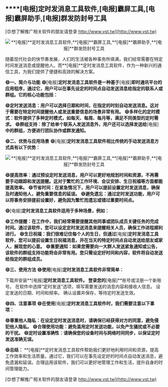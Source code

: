 ## ****[电报]**定时发消息工具软件,**[电报]**霸屏工具,**[电报]**霸屏助手,**[电报]**群发防封号工具**

[😍想了解推广相关软件的朋友请登录 http://www.vst.tw](http://www.vst.tw)

 <center><img src="https://vst.tw/MP4/tuiguang/png/6.png" alt="**[电报]**定时发消息工具软件,**[电报]**霸屏工具,**[电报]**霸屏助手,**[电报]**群发防封号工具"></center>

随着现代社会的快节奏发展，人们的生活被各种事务所填满，我们经常需要在特定时间发送消息或提醒他人。而**[电报]**定时发消息工具软件，作为一种新兴的通信工具，为我们提供了便捷和高效的解决方案。

**😄一、简介与功能**
**😄**[电报]**定时发消息工具软件是一种基于**[电报]**即时通讯平台的应用程序，通过它，用户可以在事先设定的时间点自动发送消息给指定的联系人或群组。它的核心功能包括：**

**😄定时发送消息：用户可以选择日期和时间，在指定的时刻自动发送消息。这对于需要在特定时间提醒他人或发送重要信息的场景非常有用。**
**😄多样化的定时模式：软件提供了多种定时模式，如每天、每周、每月等，满足不同类型的定时需求。**
**😄群组支持：除了给单个联系人发送消息外，用户还可以选择发送给**[电报]**中的群组，方便进行团队协作或群发通知。**

**😄二、优势与应用场景**
**😄**[电报]**定时发消息工具软件相比传统的手动发送消息方式具有以下优势：**

 <center><img src="https://vst.tw/MP4/tuiguang/png/5.png" alt="**[电报]**定时发消息工具软件,**[电报]**霸屏工具,**[电报]**霸屏助手,**[电报]**群发防封号工具"></center>

**😄提高效率：通过预设定时发送消息，用户可以更好地规划时间和资源，不再需要手动跟踪和发送提醒。这对于繁忙的工作环境、会议安排、生日祝福等方面都能提高效率。**
**😄节省时间：在紧急情况下，用户可以提前设置定时发送消息，确保及时通知他人，避免重要信息的延误。**
**😄避免遗忘：通过定时发送功能，用户可以将事务安排提前设置好，避免因为繁忙而遗忘或错过重要时间点。**

**😄**[电报]**定时发消息工具软件适用于多种场景，例如：**

**😄工作提醒：在工作中，我们经常需要提醒其他同事或团队成员关键任务的完成时间。通过该软件，您可以设定定时发送消息来提醒相关人员，确保工作进程顺利进行。**
**😄生日祝福：我们很难记住每个人的生日，但通过**[电报]**定时发消息工具软件，您可以提前设置生日祝福消息，并在当天的特定时间点自动发送给朋友或家人，展现您的心意。**
**😄重要通知：如果您需要向一大群人发送紧急通知或公告，该软件的群组支持功能将会非常有用。您只需设定好时间和内容，软件将自动发送给指定的群组成员。**

**😄三、使用方法**
**😄使用**[电报]**定时发消息工具软件非常简单：**

下载并安装**[电报]**定时发消息工具软件。
登录您的**[电报]**账号或注册一个新账号。
在软件中选择“定时发送”选项，填写需要发送的消息内容和接收人信息。
设定发送的日期、时间和频率。
确认设置并保存，等待定时发送生效。

**😄四、注意事项**
**😄在使用**[电报]**定时发消息工具软件时，我们需要注意以下事项：**

**😄尊重他人隐私：在设定定时发送消息时，请确保已经获得对方的同意，避免侵犯他人隐私。**
**😄合理使用功能：避免滥用定时发送功能，以免产生骚扰或不必要的干扰。**
**😄定时设置准确性：请确保您的设备时间与网络时间同步，以保证定时发送准确无误。**

**😄总结：**
**[电报]**定时发消息工具软件帮助我们更好地利用时间和资源，提高工作效率和生活质量。通过它，我们可以在事先设定好的时间点自动发送消息，避免遗漏和延误。合理运用该软件，我们可以更好地管理工作和生活，提升自身的时间管理能力。

[😍想了解推广相关软件的朋友请登录 http://www.vst.tw](http://www.vst.tw)




